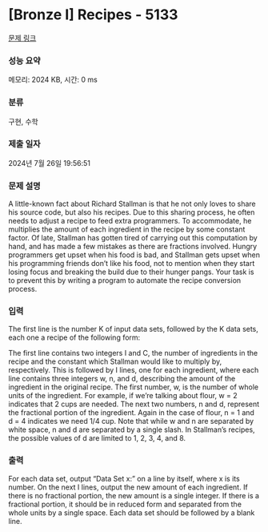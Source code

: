 # [Bronze I] Recipes - 5133 

[문제 링크](https://www.acmicpc.net/problem/5133) 

### 성능 요약

메모리: 2024 KB, 시간: 0 ms

### 분류

구현, 수학

### 제출 일자

2024년 7월 26일 19:56:51

### 문제 설명

<p>A little-known fact about Richard Stallman is that he not only loves to share his source code, but also his recipes. Due to this sharing process, he often needs to adjust a recipe to feed extra programmers. To accommodate, he multiplies the amount of each ingredient in the recipe by some constant factor. Of late, Stallman has gotten tired of carrying out this computation by hand, and has made a few mistakes as there are fractions involved. Hungry programmers get upset when his food is bad, and Stallman gets upset when his programming friends don’t like his food, not to mention when they start losing focus and breaking the build due to their hunger pangs. Your task is to prevent this by writing a program to automate the recipe conversion process.</p>

### 입력 

 <p>The first line is the number K of input data sets, followed by the K data sets, each one a recipe of the following form:</p>

<p>The first line contains two integers I and C, the number of ingredients in the recipe and the constant which Stallman would like to multiply by, respectively. This is followed by I lines, one for each ingredient, where each line contains three integers w, n, and d, describing the amount of the ingredient in the original recipe. The first number, w, is the number of whole units of the ingredient. For example, if we’re talking about flour, w = 2 indicates that 2 cups are needed. The next two numbers, n and d, represent the fractional portion of the ingredient. Again in the case of flour, n = 1 and d = 4 indicates we need 1/4 cup. Note that while w and n are separated by white space, n and d are separated by a single slash. In Stallman’s recipes, the possible values of d are limited to 1, 2, 3, 4, and 8.</p>

### 출력 

 <p>For each data set, output “Data Set x:” on a line by itself, where x is its number. On the next I lines, output the new amount of each ingredient. If there is no fractional portion, the new amount is a single integer. If there is a fractional portion, it should be in reduced form and separated from the whole units by a single space. Each data set should be followed by a blank line.</p>

